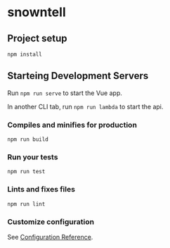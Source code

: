 # snowntell

## Project setup
```
npm install
```
## Starteing Development Servers

Run ```npm run serve``` to start the Vue app.

In another CLI tab, run ```npm run lambda``` to start the api.



### Compiles and minifies for production
```
npm run build
```

### Run your tests
```
npm run test
```

### Lints and fixes files
```
npm run lint
```

### Customize configuration
See [Configuration Reference](https://cli.vuejs.org/config/).
